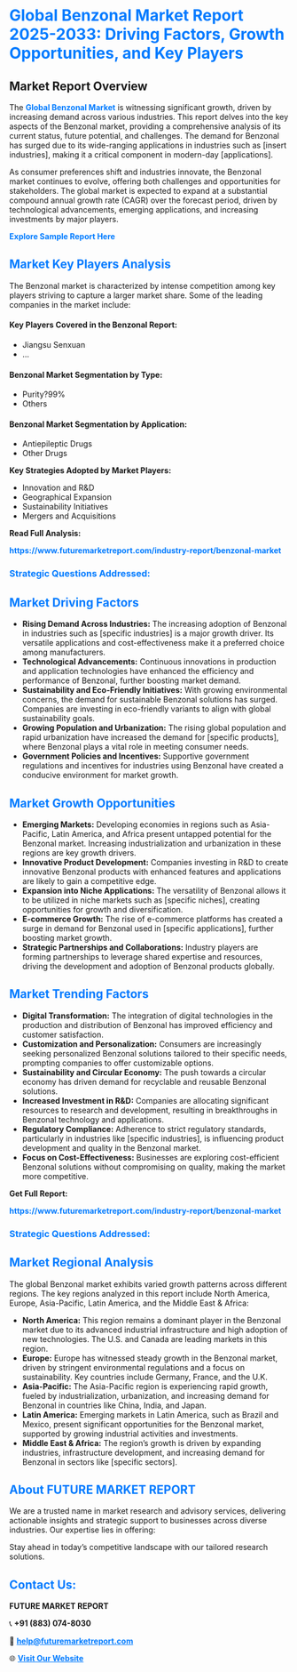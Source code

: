 <h1 style="color: #007BFF;">Global Benzonal Market Report 2025-2033: Driving Factors, Growth Opportunities, and Key Players</h1>

<section id="overview">
<h2>Market Report Overview</h2>
<p>The <a href="https://www.futuremarketreport.com/industry-report/benzonal-market" style="color: #007BFF; text-decoration: none;"><strong>Global Benzonal Market</strong></a> is witnessing significant growth, driven by increasing demand across various industries. This report delves into the key aspects of the Benzonal market, providing a comprehensive analysis of its current status, future potential, and challenges. The demand for Benzonal has surged due to its wide-ranging applications in industries such as [insert industries], making it a critical component in modern-day [applications].</p>
<p>As consumer preferences shift and industries innovate, the Benzonal market continues to evolve, offering both challenges and opportunities for stakeholders. The global market is expected to expand at a substantial compound annual growth rate (CAGR) over the forecast period, driven by technological advancements, emerging applications, and increasing investments by major players.</p>
</section>

<section id="overview">
<p><a href="https://www.futuremarketreport.com/request-sample/reportId=110761" style="color: #007BFF; text-decoration: none;"><strong>Explore Sample Report Here</strong></a></p>
</section>

<section id="key-players">
<h2 style="color: #007BFF;">Market Key Players Analysis</h2>
<p>The Benzonal market is characterized by intense competition among key players striving to capture a larger market share. Some of the leading companies in the market include:</p>
<h4>Key Players Covered in the Benzonal Report:</h4>
<ul><li>Jiangsu Senxuan</li><li>...</li></ul>
<h4>Benzonal Market Segmentation by Type:</h4>
<ul><li>Purity?99%</li><li>Others</li></ul>

<h4>Benzonal Market Segmentation by Application:</h4>
<ul><li>Antiepileptic Drugs</li><li>Other Drugs</li></ul>
<p><strong>Key Strategies Adopted by Market Players:</strong></p>
<ul>
<li>Innovation and R&D</li>
<li>Geographical Expansion</li>
<li>Sustainability Initiatives</li>
<li>Mergers and Acquisitions</li>
</ul>
</section>

<section>
<p><strong>Read Full Analysis: </strong></p><a href="https://www.futuremarketreport.com/industry-report/benzonal-market" style="color: #007BFF; text-decoration: none;"><strong>https://www.futuremarketreport.com/industry-report/benzonal-market</strong></a>
<h3 style="color: #007BFF;">Strategic Questions Addressed:</h3>
</section>

<section id="driving-factors">
<h2 style="color: #007BFF;">Market Driving Factors</h2>
<ul>
<li><strong>Rising Demand Across Industries:</strong> The increasing adoption of Benzonal in industries such as [specific industries] is a major growth driver. Its versatile applications and cost-effectiveness make it a preferred choice among manufacturers.</li>
<li><strong>Technological Advancements:</strong> Continuous innovations in production and application technologies have enhanced the efficiency and performance of Benzonal, further boosting market demand.</li>
<li><strong>Sustainability and Eco-Friendly Initiatives:</strong> With growing environmental concerns, the demand for sustainable Benzonal solutions has surged. Companies are investing in eco-friendly variants to align with global sustainability goals.</li>
<li><strong>Growing Population and Urbanization:</strong> The rising global population and rapid urbanization have increased the demand for [specific products], where Benzonal plays a vital role in meeting consumer needs.</li>
<li><strong>Government Policies and Incentives:</strong> Supportive government regulations and incentives for industries using Benzonal have created a conducive environment for market growth.</li>
</ul>
</section>

<section id="growth-opportunities">
<h2 style="color: #007BFF;">Market Growth Opportunities</h2>
<ul>
<li><strong>Emerging Markets:</strong> Developing economies in regions such as Asia-Pacific, Latin America, and Africa present untapped potential for the Benzonal market. Increasing industrialization and urbanization in these regions are key growth drivers.</li>
<li><strong>Innovative Product Development:</strong> Companies investing in R&D to create innovative Benzonal products with enhanced features and applications are likely to gain a competitive edge.</li>
<li><strong>Expansion into Niche Applications:</strong> The versatility of Benzonal allows it to be utilized in niche markets such as [specific niches], creating opportunities for growth and diversification.</li>
<li><strong>E-commerce Growth:</strong> The rise of e-commerce platforms has created a surge in demand for Benzonal used in [specific applications], further boosting market growth.</li>
<li><strong>Strategic Partnerships and Collaborations:</strong> Industry players are forming partnerships to leverage shared expertise and resources, driving the development and adoption of Benzonal products globally.</li>
</ul>
</section>

<section id="trending-factors">
<h2 style="color: #007BFF;">Market Trending Factors</h2>
<ul>
<li><strong>Digital Transformation:</strong> The integration of digital technologies in the production and distribution of Benzonal has improved efficiency and customer satisfaction.</li>
<li><strong>Customization and Personalization:</strong> Consumers are increasingly seeking personalized Benzonal solutions tailored to their specific needs, prompting companies to offer customizable options.</li>
<li><strong>Sustainability and Circular Economy:</strong> The push towards a circular economy has driven demand for recyclable and reusable Benzonal solutions.</li>
<li><strong>Increased Investment in R&D:</strong> Companies are allocating significant resources to research and development, resulting in breakthroughs in Benzonal technology and applications.</li>
<li><strong>Regulatory Compliance:</strong> Adherence to strict regulatory standards, particularly in industries like [specific industries], is influencing product development and quality in the Benzonal market.</li>
<li><strong>Focus on Cost-Effectiveness:</strong> Businesses are exploring cost-efficient Benzonal solutions without compromising on quality, making the market more competitive.</li>
</ul>
</section>

<section>
<p><strong>Get Full Report: </strong></p><a href="https://www.futuremarketreport.com/industry-report/benzonal-market" style="color: #007BFF; text-decoration: none;"><strong>https://www.futuremarketreport.com/industry-report/benzonal-market</strong></a>
<h3 style="color: #007BFF;">Strategic Questions Addressed:</h3>
</section>


<section id="regional-analysis">
<h2 style="color: #007BFF;">Market Regional Analysis</h2>
<p>The global Benzonal market exhibits varied growth patterns across different regions. The key regions analyzed in this report include North America, Europe, Asia-Pacific, Latin America, and the Middle East & Africa:</p>
<ul>
<li><strong>North America:</strong> This region remains a dominant player in the Benzonal market due to its advanced industrial infrastructure and high adoption of new technologies. The U.S. and Canada are leading markets in this region.</li>
<li><strong>Europe:</strong> Europe has witnessed steady growth in the Benzonal market, driven by stringent environmental regulations and a focus on sustainability. Key countries include Germany, France, and the U.K.</li>
<li><strong>Asia-Pacific:</strong> The Asia-Pacific region is experiencing rapid growth, fueled by industrialization, urbanization, and increasing demand for Benzonal in countries like China, India, and Japan.</li>
<li><strong>Latin America:</strong> Emerging markets in Latin America, such as Brazil and Mexico, present significant opportunities for the Benzonal market, supported by growing industrial activities and investments.</li>
<li><strong>Middle East & Africa:</strong> The region’s growth is driven by expanding industries, infrastructure development, and increasing demand for Benzonal in sectors like [specific sectors].</li>
</ul>
</section>

<footer>
<h2 style="color: #007BFF;">About FUTURE MARKET REPORT</h2>
<p>We are a trusted name in market research and advisory services, delivering actionable insights and strategic support to businesses across diverse industries. Our expertise lies in offering:</p>

<p>Stay ahead in today’s competitive landscape with our tailored research solutions.</p>

<h2 style="color: #007BFF;">Contact Us:</h2>
<p><strong>FUTURE MARKET REPORT</strong></p>
<p>📞 <strong>+91 (883) 074-8030</strong></p>
<p>📧 <strong><a href="mailto:help@futuremarketreport.com" style="color: #007BFF;">help@futuremarketreport.com</a></strong></p>
<p>🌐 <strong><a href="https://www.futuremarketreport.com/" style="color: #007BFF;">Visit Our Website</a></strong></p>
</footer>